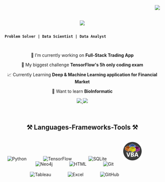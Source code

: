 <img align="right" src="https://visitor-badge.laobi.icu/badge?page_id=trystan-geoffre.trystan-geoffre" />

<h1 align="center">
    <img src="https://readme-typing-svg.herokuapp.com/?font=Righteous&size=35&center=true&vCenter=true&width=450&height=70&duration=4500&lines=Hey!+👋;+I'm+Trystan;Welcome to my Github!;" />
</h1>

**`Problem Solver | Data Scientist | Data Analyst`**

<br/>

<div align="center">
 
 🚀 I’m currently working on **Full-Stack Trading App**
 
 🌋 My biggest challenge **TensorFlow's 5h only coding exam**

 📈 Currently Learning **Deep & Machine Learning application for Financial Market**

 🧬 Want to learn **BioInformatic**

 </div>
<div align="center"> 
  <a href="mailto:trystan.geoffre@gmail.com">
    <img src="https://img.shields.io/badge/Gmail-333333?style=for-the-badge&logo=gmail&logoColor=white" />
  </a>
  <a href="https://www.linkedin.com/in/trystan-geoffre-03/" target="_blank">
    <img src="https://img.shields.io/badge/LinkedIn-0077B5?style=for-the-badge&logo=linkedin&logoColor=white" target="_blank" />
  </a>
</div>

<br/>
<br/>

<h2 align="center">⚒️ Languages-Frameworks-Tools ⚒️</h2>

<br/>

<div align="center">
<img alt="Python" width="60px" style="padding-right:50px;" src="https://cdn.jsdelivr.net/gh/devicons/devicon/icons/python/python-original-wordmark.svg"/>
<img alt="TensorFlow" width="60px" style="padding-right:50px;" src="https://cdn.jsdelivr.net/gh/devicons/devicon/icons/tensorflow/tensorflow-original.svg" />
<img alt="SQLite" width="60px" style="padding-right:50px;" src="https://cdn.jsdelivr.net/gh/devicons/devicon/icons/sqlite/sqlite-original-wordmark.svg" />
<img alt="VBA" width="60px" style="padding-right:50px;" src="https://raw.githubusercontent.com/github/explore/71e4a0fc524fd1d7a0d9a940aa6b91f31458a87b/topics/vba/vba.png" />
<img alt="Neo4j" width="60px" style="padding-right:50px;" src="https://cdn.jsdelivr.net/gh/devicons/devicon/icons/neo4j/neo4j-original-wordmark.svg" />
<img alt="HTML" width="60px" style="padding-right:50px;" src="https://cdn.jsdelivr.net/gh/devicons/devicon/icons/html5/html5-original-wordmark.svg" />
<img alt="Git" width="60px" style="padding-right:50px;" src="https://cdn.jsdelivr.net/gh/devicons/devicon/icons/git/git-plain-wordmark.svg" />
</div>
<br />
<div align="center">
<img alt="Tableau" width="50px" style="padding-right:50px;" src="https://www.selectdistinct.co.uk/wp-content/uploads/2023/03/Tableau-logo-removebg-preview.png" />
<img alt="Excel" width="50px" style="padding-right:50px;" src="https://upload.wikimedia.org/wikipedia/commons/thumb/3/34/Microsoft_Office_Excel_%282019–present%29.svg/2203px-Microsoft_Office_Excel_%282019–present%29.svg.png" />
<img alt="GitHub" width="50px" style="padding-right:50px;" src="https://cdn.jsdelivr.net/gh/devicons/devicon/icons/github/github-original-wordmark.svg" />
</div>
<br />





